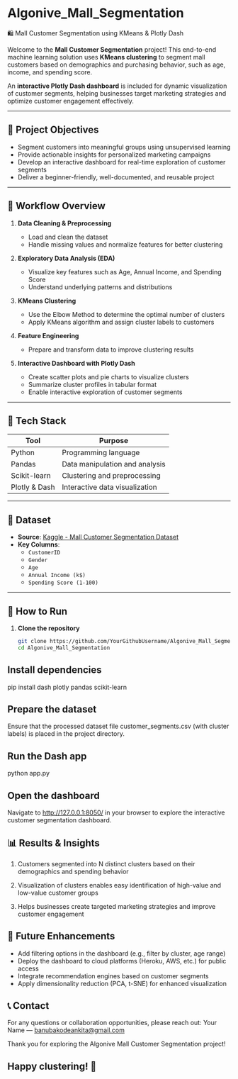 # Algonive_Mall_Segmentation  
🛍️ Mall Customer Segmentation using KMeans & Plotly Dash

Welcome to the **Mall Customer Segmentation** project! This end-to-end machine learning solution uses **KMeans clustering** to segment mall customers based on demographics and purchasing behavior, such as age, income, and spending score.

An **interactive Plotly Dash dashboard** is included for dynamic visualization of customer segments, helping businesses target marketing strategies and optimize customer engagement effectively.

---

## 🎯 Project Objectives

- Segment customers into meaningful groups using unsupervised learning  
- Provide actionable insights for personalized marketing campaigns  
- Develop an interactive dashboard for real-time exploration of customer segments  
- Deliver a beginner-friendly, well-documented, and reusable project

---

## 🧠 Workflow Overview

1. **Data Cleaning & Preprocessing**  
   - Load and clean the dataset  
   - Handle missing values and normalize features for better clustering  

2. **Exploratory Data Analysis (EDA)**  
   - Visualize key features such as Age, Annual Income, and Spending Score  
   - Understand underlying patterns and distributions  

3. **KMeans Clustering**  
   - Use the Elbow Method to determine the optimal number of clusters  
   - Apply KMeans algorithm and assign cluster labels to customers  

4. **Feature Engineering**  
   - Prepare and transform data to improve clustering results  

5. **Interactive Dashboard with Plotly Dash**  
   - Create scatter plots and pie charts to visualize clusters  
   - Summarize cluster profiles in tabular format  
   - Enable interactive exploration of customer segments

---

## 🧪 Tech Stack

| Tool             | Purpose                          |
|------------------|---------------------------------|
| Python           | Programming language             |
| Pandas           | Data manipulation and analysis  |
| Scikit-learn     | Clustering and preprocessing    |
| Plotly & Dash    | Interactive data visualization  |

---

## 📂 Dataset

- **Source**: [Kaggle - Mall Customer Segmentation Dataset](https://www.kaggle.com/datasets/vjchoudhary7/customer-segmentation-tutorial)  
- **Key Columns**:  
  - `CustomerID`  
  - `Gender`  
  - `Age`  
  - `Annual Income (k$)`  
  - `Spending Score (1-100)`

---

## 🚀 How to Run

1. **Clone the repository**  
   ```bash
   git clone https://github.com/YourGithubUsername/Algonive_Mall_Segmentation.git
   cd Algonive_Mall_Segmentation

   
## Install dependencies

pip install dash plotly pandas scikit-learn


## Prepare the dataset
Ensure that the processed dataset file customer_segments.csv (with cluster labels) is placed in the project directory.

## Run the Dash app
python app.py


## Open the dashboard
Navigate to http://127.0.0.1:8050/
 in your browser to explore the interactive customer segmentation dashboard.

## 📊 Results & Insights

1. Customers segmented into N distinct clusters based on their demographics and spending behavior

2. Visualization of clusters enables easy identification of high-value and low-value customer groups

3. Helps businesses create targeted marketing strategies and improve customer engagement

## 🔮 Future Enhancements

- Add filtering options in the dashboard (e.g., filter by cluster, age range)
- Deploy the dashboard to cloud platforms (Heroku, AWS, etc.) for public access
- Integrate recommendation engines based on customer segments
- Apply dimensionality reduction (PCA, t-SNE) for enhanced visualization

## 📞 Contact
For any questions or collaboration opportunities, please reach out:
 Your Name — banubakodeankita@gmail.com

 Thank you for exploring the Algonive Mall Customer Segmentation project!
## Happy clustering! 🎉








 


